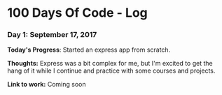 # 100 Days Of Code - Log

### Day 1: September 17, 2017 

**Today's Progress**: Started an express app from scratch. 

**Thoughts:** Express was a bit complex for me, but I'm excited to get the hang of it while I continue and practice with some courses and projects. 

**Link to work:** Coming soon


